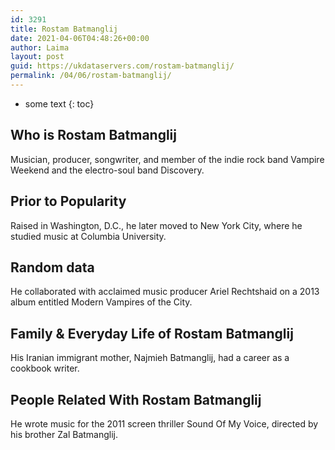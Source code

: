 ```yaml
---
id: 3291
title: Rostam Batmanglij
date: 2021-04-06T04:48:26+00:00
author: Laima
layout: post
guid: https://ukdataservers.com/rostam-batmanglij/
permalink: /04/06/rostam-batmanglij/
---
```


* some text
{: toc}


## Who is Rostam Batmanglij
                  
                  
                  
Musician, producer, songwriter, and member of the indie rock band Vampire Weekend and the electro-soul band Discovery.
                  
              
            
              
            
                
                
                
## Prior to Popularity
                  
                  
                  
Raised in Washington, D.C., he later moved to New York City, where he studied music at Columbia University.
                  
              
            
              
            
                
                
                
## Random data
                  
                  
                  
He collaborated with acclaimed music producer Ariel Rechtshaid on a 2013 album entitled Modern Vampires of the City.
                  
              
            
              
            
                
                
                
## Family & Everyday Life of Rostam Batmanglij
                  
                  
                  
His Iranian immigrant mother, Najmieh Batmanglij, had a career as a cookbook writer.
                  
              
            
              
            
                
                
                
## People Related With Rostam Batmanglij
                  
                  
                  
He wrote music for the 2011 screen thriller Sound Of My Voice, directed by his brother Zal Batmanglij.
                  
              
            
              
            
                
              
            
              
              
            
            
              
            
          
          
          